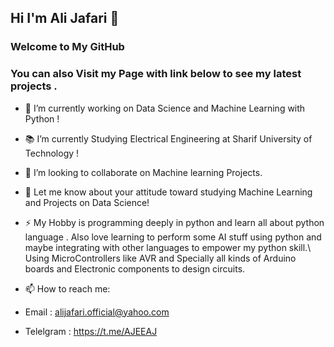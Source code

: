 ## Hi I'm Ali Jafari 👋

### Welcome to My GitHub
### You can also Visit my Page with link below to see my latest projects .
<!--#### Github Page : https://alijafari79.github.io/website-->
<!--
**alijafari79/alijafari79** is a ✨ _special_ ✨ repository because its `README.md` (this file) appears on your GitHub profile.
-->

- 🔭 I’m currently working on Data Science and Machine Learning with Python !
- 📚 I’m currently Studying Electrical Engineering at Sharif University of Technology !
- 👯 I’m looking to collaborate on Machine learning Projects.
- 💬 Let me know about your attitude toward studying Machine Learning and Projects on Data Science! 
- ⚡ My Hobby is programming deeply in python and learn all about python language .
     Also love learning to perform some AI stuff using python and maybe integrating with other languages 
     to empower my python skill.\\
     Using MicroControllers like AVR and Specially all kinds of Arduino boards and Electronic components to design circuits.
     
     
- 📫 How to reach me: 
-  Email : alijafari.official@yahoo.com
-  Telelgram : https://t.me/AJEEAJ
<!--          
- 😄 Pronouns: ...
- ⚡ Fun fact: ...
-->

